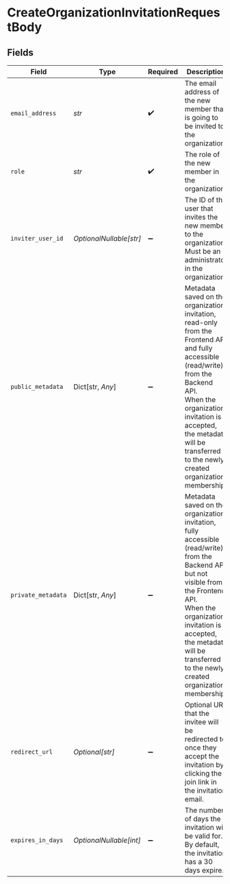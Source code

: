 # CreateOrganizationInvitationRequestBody


## Fields

| Field                                                                                                                                                                                                                                                                 | Type                                                                                                                                                                                                                                                                  | Required                                                                                                                                                                                                                                                              | Description                                                                                                                                                                                                                                                           | Example                                                                                                                                                                                                                                                               |
| --------------------------------------------------------------------------------------------------------------------------------------------------------------------------------------------------------------------------------------------------------------------- | --------------------------------------------------------------------------------------------------------------------------------------------------------------------------------------------------------------------------------------------------------------------- | --------------------------------------------------------------------------------------------------------------------------------------------------------------------------------------------------------------------------------------------------------------------- | --------------------------------------------------------------------------------------------------------------------------------------------------------------------------------------------------------------------------------------------------------------------- | --------------------------------------------------------------------------------------------------------------------------------------------------------------------------------------------------------------------------------------------------------------------- |
| `email_address`                                                                                                                                                                                                                                                       | *str*                                                                                                                                                                                                                                                                 | :heavy_check_mark:                                                                                                                                                                                                                                                    | The email address of the new member that is going to be invited to the organization                                                                                                                                                                                   | user@example.com                                                                                                                                                                                                                                                      |
| `role`                                                                                                                                                                                                                                                                | *str*                                                                                                                                                                                                                                                                 | :heavy_check_mark:                                                                                                                                                                                                                                                    | The role of the new member in the organization                                                                                                                                                                                                                        | admin                                                                                                                                                                                                                                                                 |
| `inviter_user_id`                                                                                                                                                                                                                                                     | *OptionalNullable[str]*                                                                                                                                                                                                                                               | :heavy_minus_sign:                                                                                                                                                                                                                                                    | The ID of the user that invites the new member to the organization.<br/>Must be an administrator in the organization.                                                                                                                                                 | user_67890                                                                                                                                                                                                                                                            |
| `public_metadata`                                                                                                                                                                                                                                                     | Dict[str, *Any*]                                                                                                                                                                                                                                                      | :heavy_minus_sign:                                                                                                                                                                                                                                                    | Metadata saved on the organization invitation, read-only from the Frontend API and fully accessible (read/write) from the Backend API.<br/>When the organization invitation is accepted, the metadata will be transferred to the newly created organization membership. | {<br/>"key": "value"<br/>}                                                                                                                                                                                                                                            |
| `private_metadata`                                                                                                                                                                                                                                                    | Dict[str, *Any*]                                                                                                                                                                                                                                                      | :heavy_minus_sign:                                                                                                                                                                                                                                                    | Metadata saved on the organization invitation, fully accessible (read/write) from the Backend API but not visible from the Frontend API.<br/>When the organization invitation is accepted, the metadata will be transferred to the newly created organization membership. | {<br/>"private_key": "secret_value"<br/>}                                                                                                                                                                                                                             |
| `redirect_url`                                                                                                                                                                                                                                                        | *Optional[str]*                                                                                                                                                                                                                                                       | :heavy_minus_sign:                                                                                                                                                                                                                                                    | Optional URL that the invitee will be redirected to once they accept the invitation by clicking the join link in the invitation email.                                                                                                                                | https://example.com/welcome                                                                                                                                                                                                                                           |
| `expires_in_days`                                                                                                                                                                                                                                                     | *OptionalNullable[int]*                                                                                                                                                                                                                                               | :heavy_minus_sign:                                                                                                                                                                                                                                                    | The number of days the invitation will be valid for. By default, the invitation has a 30 days expire.                                                                                                                                                                 |                                                                                                                                                                                                                                                                       |
